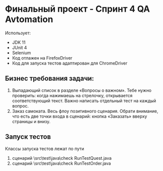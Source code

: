 # Финальный проект - Спринт 4 QA Avtomation 
Использует:
- JDK 11
- JUnit 4
- Selenium
- Код отлажен на FirefoxDriver
- Код для запуска тестов адаптирован для ChromeDriver

## Бизнес требования задачи:
1. Выпадающий список в разделе «Вопросы о важном». Тебе нужно проверить: когда нажимаешь на стрелочку, открывается соответствующий текст. Важно написать отдельный тест на каждый вопрос. 
2. Заказ самоката. Весь флоу позитивного сценария. Обрати внимание, что есть две точки входа в сценарий: кнопка «Заказать» вверху страницы и внизу.

## Запуск тестов
Классы запуска тестов лежат по пути 
1. сценарий  \src\test\java\check RunTestQuest.java
2. сценарий  \src\test\java\check RunTestOrder.java